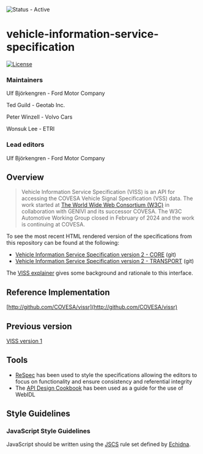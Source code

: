 ![Status - Active](https://img.shields.io/static/v1?label=Status&message=Active&color=3FFF3A&style=for-the-badge)

# vehicle-information-service-specification

[![License](https://img.shields.io/badge/License-MPL%202.0-blue.svg)](https://opensource.org/licenses/MPL-2.0)

### Maintainers

Ulf Björkengren - Ford Motor Company

Ted Guild - Geotab Inc.

Peter Winzell - Volvo Cars

Wonsuk Lee - ETRI
 
### Lead editors

Ulf Björkengren - Ford Motor Company
 

## Overview

>Vehicle Information Service Specification (VISS) is an API for accessing the COVESA Vehicle Signal Specification (VSS) data. The work started at [The World Wide Web Consortium (W3C)](https://www.w3.org) in collaboration with GENIVI and its successor COVESA. The W3C Automotive Working Group closed in February of 2024 and the work is continuing at COVESA.

To see the most recent HTML rendered version of the specifications from this repository can be found at the following:

- [Vehicle Information Service Specification version 2 - CORE](https://raw.githack.com/COVESA/vehicle-information-service-specification/main/spec/VISSv2_Core.html) (git)
- [Vehicle Information Service Specification version 2 - TRANSPORT](https://raw.githack.com/COVESA/vehicle-information-service-specification/main/spec/VISSv2_Transport.html) (git)

The [VISS explainer](./VISS-explainer.md) gives some background and rationale to this interface.

## Reference Implementation

[http://github.com/COVESA/vissr](http://github.com/COVESA/vissr)

## Previous version
[VISS version 1](https://www.w3.org/TR/vehicle-information-service/)

## Tools

- [ReSpec](https://www.w3.org/respec/) has been used to style the specifications allowing the editors to focus on functionality and ensure consistency and referential integrity
- The [API Design Cookbook](http://www.w3.org/TR/api-design/) has been used as a guide for the use of WebIDL

## Style Guidelines

### JavaScript Style Guidelines

JavaScript should be written using the [JSCS](http://jscs.info/) rule set defined by [Echidna](https://github.com/w3c/echidna/blob/master/.jscs.json).

